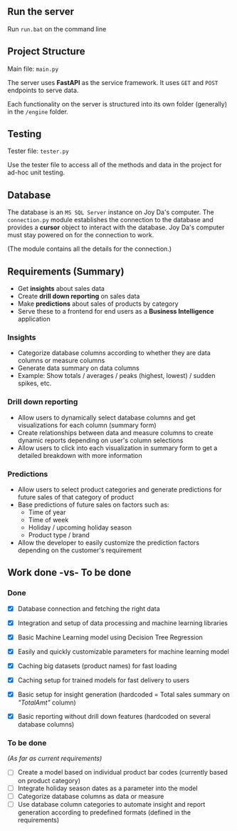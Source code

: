 ## Run the server

Run `run.bat` on the command line


## Project Structure

Main file: `main.py`

The server uses **FastAPI** as the service framework. It uses `GET` and `POST` endpoints to serve data.

Each functionality on the server is structured into its own folder (generally) in the `/engine` folder.


## Testing

Tester file: `tester.py`

Use the tester file to access all of the methods and data in the project for ad-hoc unit testing.


## Database

The database is an `MS SQL Server` instance on Joy Da's computer. The `connection.py` module establishes the connection to the database and provides a **cursor** object to interact with the database. Joy Da's computer must stay powered on for the connection to work.

(The module contains all the details for the connection.)


## Requirements (Summary)

* Get **insights** about sales data
* Create **drill down reporting** on sales data
* Make **predictions** about sales of products by category
* Serve these to a frontend for end users as a **Business Intelligence** application


### Insights

* Categorize database columns according to whether they are data columns or measure columns
* Generate data summary on data columns
* Example: Show totals / averages / peaks (highest, lowest) / sudden spikes, etc.


### Drill down reporting

* Allow users to dynamically select database columns and get visualizations for each column (summary form)
* Create relationships between data and measure columns to create dynamic reports depending on user's column selections
* Allow users to click into each visualization in summary form to get a detailed breakdown with more information


### Predictions

* Allow users to select product categories and generate predictions for future sales of that category of product
* Base predictions of future sales on factors such as:
	* Time of year
	* Time of week
	* Holiday / upcoming holiday season
	* Product type / brand
* Allow the developer to easily customize the prediction factors depending on the customer's requirement


## Work done -vs- To be done

### Done
 - [x] Database connection and fetching the right data
 - [x] Integration and setup of data processing and machine learning libraries
 - [x] Basic Machine Learning model using Decision Tree Regression
 - [x] Easily and quickly customizable parameters for machine learning model
 - [x] Caching big datasets (product names) for fast loading
 - [x] Caching setup for trained models for fast delivery to users
 - [x] Basic setup for insight generation (hardcoded = Total sales summary on *"TotalAmt"* column)
 - [x] Basic reporting without drill down features (hardcoded on several database columns)


### To be done
*(As far as current requirements)*
 - [ ] Create a model based on individual product bar codes (currently based on product category)
 - [ ] Integrate holiday season dates as a parameter into the model
 - [ ] Categorize database columns as data or measure
 - [ ] Use database column categories to automate insight and report generation according to predefined formats (defined in the requirements)
